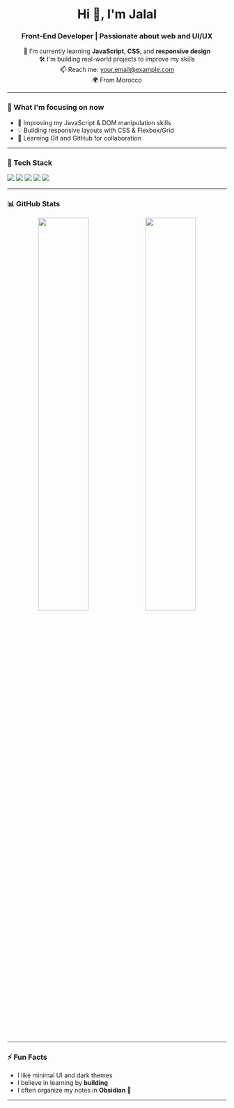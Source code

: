 <h1 align="center">Hi 👋, I'm Jalal</h1>
<h3 align="center">Front-End Developer | Passionate about web and UI/UX</h3>

<p align="center">
  🌱 I’m currently learning <strong>JavaScript</strong>, <strong>CSS</strong>, and <strong>responsive design</strong><br>
  🛠️ I'm building real-world projects to improve my skills<br>
  📫 Reach me: <a href="mailto:your.email@example.com">your.email@example.com</a><br>
  🌍 From Morocco
</p>

---

### 🧠 What I'm focusing on now

- 🚀 Improving my JavaScript & DOM manipulation skills
- 💡 Building responsive layouts with CSS & Flexbox/Grid
- 🔧 Learning Git and GitHub for collaboration

---

### 💼 Tech Stack

<p align="left">
  <img src="https://img.shields.io/badge/HTML5-E34F26?style=flat&logo=html5&logoColor=white" />
  <img src="https://img.shields.io/badge/CSS3-1572B6?style=flat&logo=css3&logoColor=white" />
  <img src="https://img.shields.io/badge/JavaScript-F7DF1E?style=flat&logo=javascript&logoColor=black" />
  <img src="https://img.shields.io/badge/Git-F05032?style=flat&logo=git&logoColor=white" />
  <img src="https://img.shields.io/badge/GitHub-181717?style=flat&logo=github&logoColor=white" />
</p>

---

### 📊 GitHub Stats

<p align="center">
  <img src="https://github-readme-stats.vercel.app/api?username=jalalsaa&show_icons=true&theme=tokyonight" width="48%" />
  <img src="https://github-readme-streak-stats.herokuapp.com/?user=jalalsaa&theme=tokyonight" width="48%" />
</p>

---

### ⚡ Fun Facts

- I like minimal UI and dark themes
- I believe in learning by **building**
- I often organize my notes in **Obsidian** 📓

---

<!-- Feel free to customize this section further -->